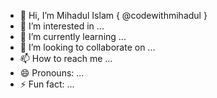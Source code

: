 - 👋 Hi, I’m Mihadul Islam { @codewithmihadul } 
- 👀 I’m interested in ...
- 🌱 I’m currently learning ...
- 💞️ I’m looking to collaborate on ...
- 📫 How to reach me ...
- 😄 Pronouns: ...
- ⚡ Fun fact: ...

<!---
codewithmihadul/codewithmihadul is a ✨ special ✨ repository because its `README.md` (this file) appears on your GitHub profile.
You can click the Preview link to take a look at your changes.
--->
